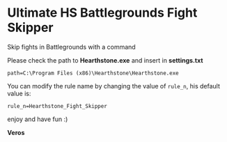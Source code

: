 # Ultimate HS Battlegrounds Fight Skipper
 Skip fights in Battlegrounds with a command

 
 Please check the path to **Hearthstone.exe** and insert in **settings.txt**
 
  `path=C:\Program Files (x86)\Hearthstone\Hearthstone.exe`
 
 
 You can modify the rule name by changing the value of `rule_n`, his default value is:
 
  `rule_n=Hearthstone_Fight_Skipper`
 
 
 enjoy and have fun :)
 
 **Veros**

